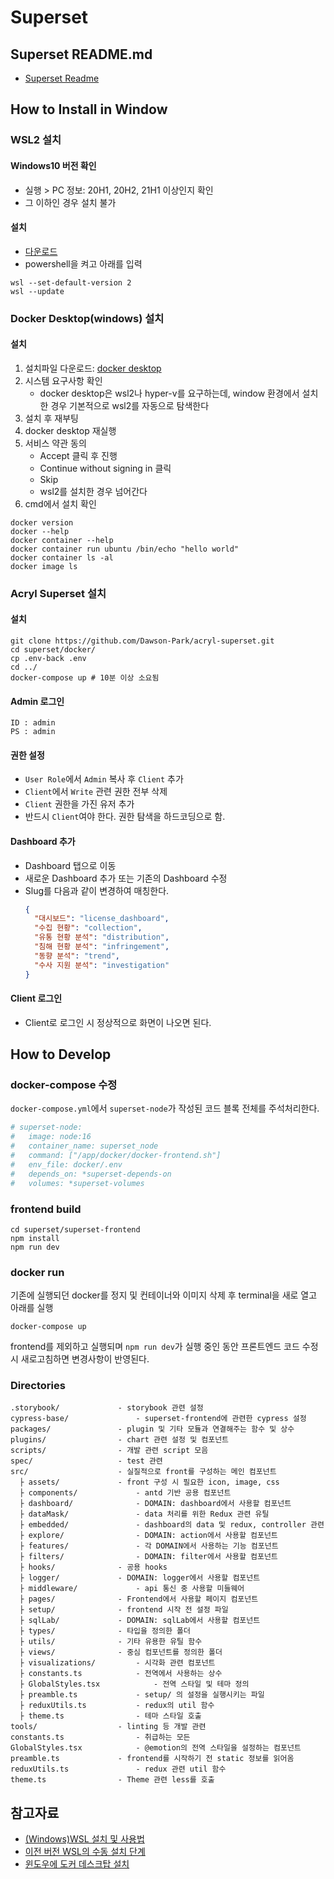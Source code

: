 # Superset
## Superset README.md
- [Superset Readme](https://github.com/apache/superset?tab=readme-ov-file#superset)

## How to Install in Window
### WSL2 설치
#### Windows10 버전 확인
- 실행 > PC 정보: 20H1, 20H2, 21H1 이상인지 확인
- 그 이하인 경우 설치 불가
#### 설치
- [다운로드](https://wslstorestorage.blob.core.windows.net/wslblob/wsl_update_x64.msi)
- powershell을 켜고 아래를 입력
```shell
wsl --set-default-version 2
wsl --update
```

### Docker Desktop(windows) 설치
#### 설치
1. 설치파일 다운로드: [docker desktop](https://docs.docker.com/desktop/install/windows-install/)
2. 시스템 요구사항 확인
   - docker desktop은 wsl2나 hyper-v를 요구하는데, window 환경에서 설치한 경우 기본적으로 wsl2를 자동으로 탐색한다
3. 설치 후 재부팅
4. docker desktop 재실행
5. 서비스 약관 동의
   - Accept 클릭 후 진행
   - Continue without signing in 클릭
   - Skip
   - wsl2를 설치한 경우 넘어간다
6. cmd에서 설치 확인
  ```shell
  docker version
  docker --help
  docker container --help
  docker container run ubuntu /bin/echo "hello world"
  docker container ls -al
  docker image ls
  ```

### Acryl Superset 설치
#### 설치
```shell
git clone https://github.com/Dawson-Park/acryl-superset.git
cd superset/docker/
cp .env-back .env
cd ../
docker-compose up # 10분 이상 소요됨
```
#### Admin 로그인
```
ID : admin
PS : admin
```
#### 권한 설정
- `User Role`에서 `Admin` 복사 후 `Client` 추가
- `Client`에서 `Write` 관련 권한 전부 삭제
- `Client` 권한을 가진 유저 추가
- 반드시 `Client`여야 한다. 권한 탐색을 하드코딩으로 함.
#### Dashboard 추가
- Dashboard 탭으로 이동
- 새로운 Dashboard 추가 또는 기존의 Dashboard 수정
- Slug를 다음과 같이 변경하여 매칭한다.
  ```json
  {
    "대시보드": "license_dashboard",
    "수집 현황": "collection",
    "유통 현황 분석": "distribution",
    "침해 현황 분석": "infringement",
    "동향 분석": "trend",
    "수사 지원 분석": "investigation"
  }
  ```
#### Client 로그인
- Client로 로그인 시 정상적으로 화면이 나오면 된다.

## How to Develop
### docker-compose 수정
`docker-compose.yml`에서 `superset-node`가 작성된 코드 블록 전체를 주석처리한다.
```yml
# superset-node:
#   image: node:16
#   container_name: superset_node
#   command: ["/app/docker/docker-frontend.sh"]
#   env_file: docker/.env
#   depends_on: *superset-depends-on
#   volumes: *superset-volumes
```
### frontend build
```shell
cd superset/superset-frontend
npm install
npm run dev
```
### docker run
기존에 실행되던 docker를 정지 및 컨테이너와 이미지 삭제 후 terminal을 새로 열고 아래를 실행
```shell
docker-compose up
```
frontend를 제외하고 실행되며 `npm run dev`가 실행 중인 동안 프론트엔드 코드 수정시 새로고침하면 변경사항이 반영된다.
### Directories
```
.storybook/				- storybook 관련 설정
cypress-base/				- superset-frontend에 관련한 cypress 설정
packages/				- plugin 및 기타 모듈과 연결해주는 함수 및 상수
plugins/				- chart 관련 설정 및 컴포넌트
scripts/				- 개발 관련 script 모음
spec/					- test 관련
src/					- 실질적으로 front를 구성하는 메인 컴포넌트
  ├ assets/				- front 구성 시 필요한 icon, image, css
  ├ components/				- antd 기반 공용 컴포넌트
  ├ dashboard/				- DOMAIN: dashboard에서 사용할 컴포넌트
  ├ dataMask/				- data 처리를 위한 Redux 관련 유틸
  ├ embedded/				- dashboard의 data 및 redux, controller 관련
  ├ explore/				- DOMAIN: action에서 사용할 컴포넌트
  ├ features/				- 각 DOMAIN에서 사용하는 기능 컴포넌트
  ├ filters/				- DOMAIN: filter에서 사용할 컴포넌트
  ├ hooks/				- 공용 hooks
  ├ logger/				- DOMAIN: logger에서 사용할 컴포넌트
  ├ middleware/				- api 통신 중 사용할 미들웨어
  ├ pages/				- Frontend에서 사용할 페이지 컴포넌트
  ├ setup/				- frontend 시작 전 설정 파일
  ├ sqlLab/				- DOMAIN: sqlLab에서 사용할 컴포넌트
  ├ types/				- 타입을 정의한 폴더
  ├ utils/				- 기타 유용한 유틸 함수
  ├ views/				- 중심 컴포넌트를 정의한 폴더
  ├ visualizations/			- 시각화 관련 컴포넌트
  ├ constants.ts			- 전역에서 사용하는 상수
  ├ GlobalStyles.tsx			- 전역 스타일 및 테마 정의
  ├ preamble.ts				- setup/ 의 설정을 실행시키는 파일
  ├ reduxUtils.ts			- redux의 util 함수
  ├ theme.ts				- 테마 스타일 호출
tools/					- linting 등 개발 관련
constants.ts				- 취급하는 모든 
GlobalStyles.tsx			- @emotion의 전역 스타일을 설정하는 컴포넌트
preamble.ts				- frontend를 시작하기 전 static 정보를 읽어옴
reduxUtils.ts				- redux 관련 util 함수
theme.ts				- Theme 관련 less를 호출
```

## 참고자료
- [(Windows)WSL 설치 및 사용법](https://www.lainyzine.com/ko/article/how-to-install-wsl2-and-use-linux-on-windows-10/)
- [이전 버전 WSL의 수동 설치 단계](https://learn.microsoft.com/ko-kr/windows/wsl/install-manual#step-4---download-the-linux-kernel-update-package)
- [윈도우에 도커 데스크탑 설치](https://myanjini.tistory.com/entry/%EC%9C%88%EB%8F%84%EC%9A%B0%EC%97%90-%EB%8F%84%EC%BB%A4-%EB%8D%B0%EC%8A%A4%ED%81%AC%ED%83%91-%EC%84%A4%EC%B9%98)